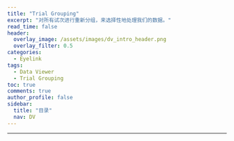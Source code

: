 ```yaml
---
title: "Trial Grouping"
excerpt: "对所有试次进行重新分组，来选择性地处理我们的数据。"
read_time: false
header:
  overlay_image: /assets/images/dv_intro_header.png
  overlay_filter: 0.5
categories:
  - Eyelink
tags:
  - Data Viewer
  - Trial Grouping
toc: true
comments: true
author_profile: false
sidebar:
  title: "目录"
  nav: DV
---
```


---


 